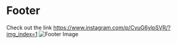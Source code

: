 # Footer 
Check out the link
https://www.instagram.com/p/CvuG6ylpSVR/?img_index=1
![Footer Image](https://github.com/uidesigncode03/Footer/assets/142112638/bf4eb6ee-c425-4303-b95a-59987d785945)
